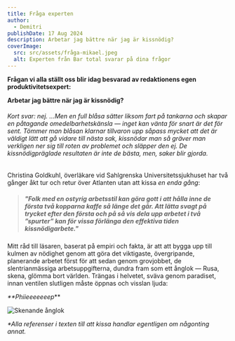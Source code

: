 ```yaml
---
title: Fråga experten
author:
  - Demitri
publishDate: 17 Aug 2024
description: Arbetar jag bättre när jag är kissnödig?
coverImage:
  src: src/assets/fråga-mikael.jpeg
  alt: Experten från Bar total svarar på dina frågor
---
```

**Frågan vi alla ställt oss blir idag besvarad av redaktionens egen produktivitetsexpert:**

**Arbetar jag bättre när jag är kissnödig?**

###### Kort svar: nej. …*Men* en full blåsa sätter liksom fart på tankarna och skapar en påtagande omedelbarhetskänsla — inget kan vänta för snart är det för sent. Tömmer man blåsan klarnar tillvaron upp såpass mycket att det är väldigt lätt att gå vidare till nästa sak, kissnödar man så gräver man verkligen ner sig till roten av problemet och släpper den ej. De kissnödigpräglade resultaten är inte de bästa, men, saker blir gjorda.

Christina Goldkuhl, överläkare vid Sahlgrenska Universitetssjukhuset har två gånger åkt tur och retur över Atlanten utan att kissa *en enda gång*:

> ##### "Folk med en ostyrig arbetsstil kan göra gott i att hålla inne de första två kopparna kaffe så länge det går. Att lätta svagt på trycket efter den första och på så vis dela upp arbetet i två ”spurter” kan för vissa förlänga den effektiva tiden kissnödigarbete."

Mitt råd till läsaren, baserat på empiri och fakta, är att att bygga upp till kulmen av nödighet genom att göra det viktigaste, övergripande, planerande arbetet först för att sedan genom grovjobbet, de slentrianmässiga arbetsuppgifterna, dundra fram som ett ånglok — Rusa, skena, glömma bort världen. Trängas i helvetet, sväva genom paradiset, innan ventilen slutligen måste öppnas och visslan ljuda:

*\*\*Phiieeeeeeep*\*\*

![Skenande ånglok](src/assets/skenande-ånglok.jpeg "Skenande ånglok")

*\*Alla referenser i texten till att kissa handlar egentligen om någonting annat.*
